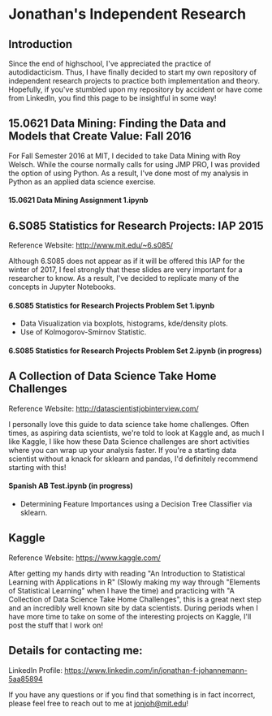 # Jonathan's Independent Research

## Introduction
Since the end of highschool, I've appreciated the practice of autodidacticism. Thus, I have finally decided to start my own repository of independent research projects to practice both implementation and theory. Hopefully, if you've stumbled upon my repository by accident or have come from LinkedIn, you find this page to be insightful in some way!

## 15.0621 Data Mining: Finding the Data and Models that Create Value: Fall 2016

For Fall Semester 2016 at MIT, I decided to take Data Mining with Roy Welsch. While the course normally calls for using JMP PRO, I was provided the option of using Python. As a result, I've done most of my analysis in Python as an applied data science exercise.

#### 15.0621 Data Mining Assignment 1.ipynb


## 6.S085 Statistics for Research Projects: IAP 2015
Reference Website: http://www.mit.edu/~6.s085/

Although 6.S085 does not appear as if it will be offered this IAP for the winter of 2017, I feel strongly that these slides are very important for a researcher to know. As a result, I've decided to replicate many of the concepts in Jupyter Notebooks.

#### 6.S085 Statistics for Research Projects Problem Set 1.ipynb
* Data Visualization via boxplots, histograms, kde/density plots.
* Use of Kolmogorov-Smirnov Statistic.

#### 6.S085 Statistics for Research Projects Problem Set 2.ipynb (in progress)

## A Collection of Data Science Take Home Challenges
Reference Website: http://datascientistjobinterview.com/

I personally love this guide to data science take home challenges. Often times, as aspiring data scientists, we're told to look at Kaggle and, as much I like Kaggle, I like how these Data Science challenges are short activities where you can wrap up your analysis faster. If you're a starting data scientist without a knack for sklearn and pandas, I'd definitely recommend starting with this!

#### Spanish AB Test.ipynb (in progress)
* Determining Feature Importances using a Decision Tree Classifier via sklearn.

## Kaggle
Reference Website: https://www.kaggle.com/

After getting my hands dirty with reading "An Introduction to Statistical Learning with Applications in R" (Slowly making my way through "Elements of Statistical Learning" when I have the time) and practicing with "A Collection of Data Science Take Home Challenges", this is a great next step and an incredibly well known site by data scientists. During periods when I have more time to take on some of the interesting projects on Kaggle, I'll post the stuff that I work on!


## Details for contacting me:
LinkedIn Profile: https://www.linkedin.com/in/jonathan-f-johannemann-5aa85894

If you have any questions or if you find that something is in fact incorrect, please feel free to reach out to me at jonjoh@mit.edu!

